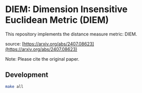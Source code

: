 
# DIEM: Dimension Insensitive Euclidean Metric (DIEM)

This repository implements the distance measure metric: DIEM.

source: [https://arxiv.org/abs/2407.08623](https://arxiv.org/abs/2407.08623)

Note: Please cite the original paper.

## Development

```bash
make all
```
